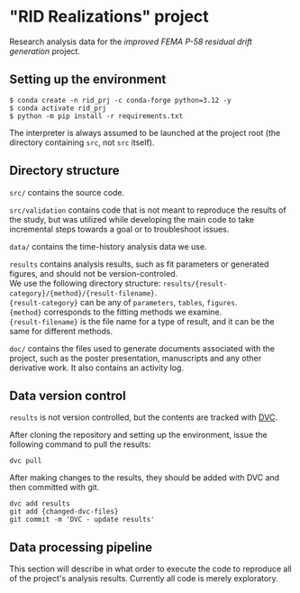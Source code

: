 # "RID Realizations" project
Research analysis data for the *improved FEMA P-58 residual drift generation* project.

## Setting up the environment

```
$ conda create -n rid_prj -c conda-forge python=3.12 -y
$ conda activate rid_prj
$ python -m pip install -r requirements.txt
```

The interpreter is always assumed to be launched at the project root (the directory containing `src`, not `src` itself).

## Directory structure

`src/` contains the source code.

`src/validation` contains code that is not meant to reproduce the results of the study, but was utilized while developing the main code to take incremental steps towards a goal or to troubleshoot issues.

`data/` contains the time-history analysis data we use.

`results` contains analysis results, such as fit parameters or generated figures, and should not be version-controled.  
We use the following directory structure: `results/{result-category}/{method}/{result-filename}`.  
`{result-category}` can be any of `parameters`, `tables`, `figures`.  
`{method}` corresponds to the fitting methods we examine.  
`{result-filename}` is the file name for a type of result, and it can be the same for different methods.  


`doc/` contains the files used to generate documents associated with the project, such as the poster presentation, manuscripts and any other derivative work. It also contains an activity log.

## Data version control

`results` is not version controlled, but the contents are tracked with [DVC](https://dvc.org/).

After cloning the repository and setting up the environment, issue the following command to pull the results:
```
dvc pull
```

After making changes to the results, they should be added with DVC and then committed with git.
```
dvc add results
git add {changed-dvc-files}
git commit -m 'DVC - update results'
```

## Data processing pipeline

This section will describe in what order to execute the code to reproduce all of the project's analysis results.
Currently all code is merely exploratory.

